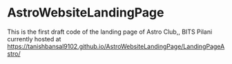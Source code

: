 # AstroWebsiteLandingPage
This is the first draft code of the landing page of Astro Club,, BITS Pilani
currently hosted at https://tanishbansal9102.github.io/AstroWebsiteLandingPage/LandingPageAstro/
